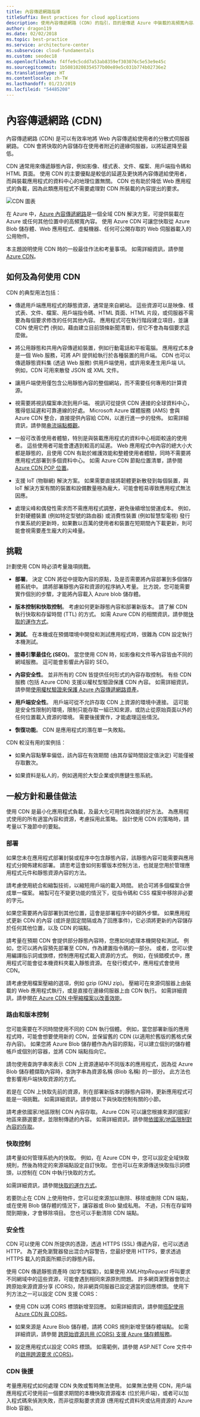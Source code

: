 ```yaml
---
title: 內容傳遞網路指導
titleSuffix: Best practices for cloud applications
description: 使用內容傳遞網路 (CDN) 的指引，目的是傳遞 Azure 中裝載的高頻寬內容。
author: dragon119
ms.date: 02/02/2018
ms.topic: best-practice
ms.service: architecture-center
ms.subservice: cloud-fundamentals
ms.custom: seodec18
ms.openlocfilehash: f4ffe9c5cdd7a53ab8359ef303076c5e53e9e45c
ms.sourcegitcommit: 1b50810208354577b00e89e5c031b774b02736e2
ms.translationtype: HT
ms.contentlocale: zh-TW
ms.lasthandoff: 01/23/2019
ms.locfileid: "54485208"
---
```

# <a name="content-delivery-networks-cdns"></a>內容傳遞網路 (CDN)

內容傳遞網路 (CDN) 是可以有效率地將 Web 內容傳遞給使用者的分散式伺服器網路。 CDN 會將快取的內容儲存在使用者附近的邊緣伺服器，以將延遲降至最低。

CDN 通常用來傳遞靜態內容，例如影像、樣式表、文件、檔案、用戶端指令碼和 HTML 頁面。 使用 CDN 的主要優點是較低的延遲及更快將內容傳遞給使用者，而與裝載應用程式的資料中心的地理位置無關。 CDN 也有助於降低 Web 應用程式的負載，因為此類應用程式不需要處理對 CDN 所裝載的內容提出的要求。

![CDN 圖表](./images/cdn/CDN.png)

在 Azure 中，[Azure 內容傳遞網路](/azure/cdn/cdn-overview)是一個全域 CDN 解決方案，可提供裝載在 Azure 或任何其他位置中的高頻寬內容。 使用 Azure CDN 可讓您快取從 Azure Blob 儲存體、Web 應用程式、虛擬機器、任何可公開存取的 Web 伺服器載入的公用物件。

本主題說明使用 CDN 時的一般最佳作法和考量事項。 如需詳細資訊，請參閱 [Azure CDN](/azure/cdn/)。

## <a name="how-and-why-a-cdn-is-used"></a>如何及為何使用 CDN

CDN 的典型用法包括：  

- 傳遞用戶端應用程式的靜態資源，通常是來自網站。 這些資源可以是映像、樣式表、文件、檔案、用戶端指令碼、HTML 頁面、HTML 片段，或伺服器不需要為每個要求修改的任何其他內容。 應用程式可在執行階段建立項目，並讓 CDN 使用它們 (例如，藉由建立目前頭條新聞清單)，但它不會為每個要求這麼做。

- 將公用靜態和共用內容傳遞給裝置，例如行動電話和平板電腦。 應用程式本身是一個 Web 服務，可將 API 提供給執行於各種裝置的用戶端。 CDN 也可以傳遞靜態資料集 (透過 Web 服務) 供用戶端使用，或許用來產生用戶端 UI。 例如，CDN 可用來散發 JSON 或 XML 文件。

- 讓用戶端使用僅包含公用靜態內容的整個網站，而不需要任何專用的計算資源。

- 視需要將視訊檔案串流到用戶端。 視訊可從提供 CDN 連接的全球資料中心，獲得低延遲和可靠連線的好處。 Microsoft Azure 媒體服務 (AMS) 會與 Azure CDN 整合，直接提供內容給 CDN，以進行進一步的發佈。 如需詳細資訊，請參閱[串流端點概觀](/azure/media-services/media-services-streaming-endpoints-overview)。

- 一般可改善使用者體驗，特別是與裝載應用程式的資料中心相距較遠的使用者。 這些使用者可能會遭遇到較高的延遲。 Web 應用程式中內容的總大小大都是靜態的，且使用 CDN 有助於維護效能和整體使用者體驗，同時不需要將應用程式部署到多個資料中心。 如需 Azure CDN 節點位置清單，請參閱 [Azure CDN POP 位置](/azure/cdn/cdn-pop-locations/)。

- 支援 IoT (物聯網) 解決方案。 如果需要直接將韌體更新散發到每個裝置，與 IoT 解決方案有關的裝置和設備數量極為龐大，可能會輕易導致應用程式無法因應。

- 處理尖峰和偶發性需求而不需應用程式調整，避免後續增加營運成本。 例如，針對硬體裝置 (例如特定型號的路由器) 或消費性裝置 (例如智慧型電視) 發行作業系統的更新時，如果數以百萬的使用者和裝置在短期間內下載更新，則可能會視需要產生龐大的尖峰量。

## <a name="challenges"></a>挑戰

計劃使用 CDN 時必須考量幾項挑戰。

- **部署**。 決定 CDN 將從中提取內容的原點，及是否需要將內容部署到多個儲存體系統中。 請將部署靜態內容和資源的程序納入考量。 比方說，您可能需要實作個別的步驟，才能將內容載入 Azure blob 儲存體。

- **版本控制和快取控制**。 考慮如何更新靜態內容和部署新版本。 請了解 CDN 執行快取和存留時間 (TTL) 的方式。 如需 Azure CDN 的相關資訊，請參閱[快取的運作方式](/azure/cdn/cdn-how-caching-works)。

- **測試**。 在本機或在預備環境中開發和測試應用程式時，很難為 CDN 設定執行本機測試。

- **搜尋引擎最佳化 (SEO)**。 當您使用 CDN 時，如影像和文件等內容皆由不同的網域服務。 這可能會影響此內容的 SEO。

- **內容安全性**。 並非所有的 CDN 皆提供任何形式的內容存取控制。 有些 CDN 服務 (包括 Azure CDN) 支援以權杖型驗證保護 CDN 內容。 如需詳細資訊，請參閱[使用權杖驗證來保護 Azure 內容傳遞網路資產](/azure/cdn/cdn-token-auth)。

- **用戶端安全性**。 用戶端可從不允許存取 CDN 上資源的環境中連接。 這可能是安全性限制的環境，限制只能存取一組已知來源，或防止從原始頁面以外的任何位置載入資源的環境。 需要後援實作，才能處理這些情況。

- **恢復功能**。 CDN 是應用程式的潛在單一失敗點。

CDN 較沒有用的案例括：  

- 如果內容點擊率偏低，該內容在有效期間 (由其存留時間設定值決定) 可能僅被存取數次。

- 如果資料是私人的，例如適用於大型企業或供應鏈生態系統。

## <a name="general-guidelines-and-good-practices"></a>一般方針和最佳做法

使用 CDN 是最小化應用程式負載，及最大化可用性與效能的好方法。 為應用程式使用的所有適當內容和資源，考慮採用此策略。 設計使用 CDN 的策略時，請考量以下幾節中的要點。

### <a name="deployment"></a>部署

如果您未在應用程式部署封裝或程序中包含靜態內容，該靜態內容可能需要與應用程式分開佈建和部署。 請思考這會如何影響版本控制方法，也就是您用於管理應用程式元件和靜態資源內容的方法。

請考慮使用統合和縮製技術，以縮短用戶端的載入時間。 統合可將多個檔案合併成單一檔案。 縮製可在不變更功能的情況下，從指令碼和 CSS 檔案中移除非必要的字元。

如果您需要將內容部署到其他位置，這會是部署程序中的額外步驟。 如果應用程式更新 CDN 的內容 (或許是固定間隔或為了回應事件)，它必須將更新的內容儲存於任何其他位置，以及 CDN 的端點。

請考量在預期 CDN 會提供部分靜態內容時，您應如何處理本機開發和測試。 例如，您可以將內容預先部署至 CDN，作為建置指令碼的一部分。 或者，您可以使用編譯指示詞或旗標，控制應用程式載入資源的方式。 例如，在偵錯模式中，應用程式可能會從本機資料夾載入靜態資源。 在發行模式中，應用程式會使用 CDN。

請考慮使用檔案壓縮的選項，例如 gzip (GNU zip)。 壓縮可在來源伺服器上由裝載的 Web 應用程式執行，或是直接在邊緣伺服器上由 CDN 執行。 如需詳細資訊，請參閱[在 Azure CDN 中壓縮檔案以改善效能](/azure/cdn/cdn-improve-performance)。

### <a name="routing-and-versioning"></a>路由和版本控制

您可能需要在不同時間使用不同的 CDN 執行個體。 例如，當您部署新版的應用程式時，可能會想要使用新的 CDN，並保留舊的 CDN (以適用於舊版的舊格式保存內容)。 如果您將 Azure Blob 儲存體作為內容的原點，可以建立個別的儲存體帳戶或個別的容器，並將 CDN 端點指向它。

請勿使用查詢字串來表示 CDN 上資源連結中不同版本的應用程式，因為從 Azure Blob 儲存體擷取內容時，查詢字串為資源名稱 (Blob 名稱) 的一部分。 此方法也會影響用戶端快取資源的方式。

若是在 CDN 上快取先前的資源，則在部署新版本的靜態內容時，更新應用程式可能是一項挑戰。 如需詳細資訊，請參閱以下與快取控制有關的小節。

請考慮依國家/地區限制 CDN 內容存取。 Azure CDN 可以讓您根據來源的國家/地區來篩選要求，並限制傳遞的內容。 如需詳細資訊，請參閱[依國家/地區限制對內容的存取](/azure/cdn/cdn-restrict-access-by-country/)。

### <a name="cache-control"></a>快取控制

請考量如何管理系統內的快取。 例如，在 Azure CDN 中，您可以設定全域快取規則，然後為特定的來源端點設定自訂快取。 您也可以在來源傳送快取指示詞標頭，以控制在 CDN 中執行快取的方式。

如需詳細資訊，請參閱[快取的運作方式](/azure/cdn/cdn-how-caching-works)。

若要防止在 CDN 上使用物件，您可以從來源加以刪除、移除或刪除 CDN 端點，或在使用 Blob 儲存體的情況下，讓容器或 Blob 變成私用。 不過，只有在存留時間到期後，才會移除項目。 您也可以手動清除 CDN 端點。

### <a name="security"></a>安全性

CDN 可以使用 CDN 所提供的憑證，透過 HTTPS (SSL) 傳遞內容，也可以透過 HTTP。 為了避免瀏覽器發出混合內容警告，您最好使用 HTTPS，要求透過 HTTPS 載入的頁面所顯示的靜態內容。

使用 CDN 傳遞靜態資產時 (如字型檔案)，如果使用 *XMLHttpRequest* 呼叫要求不同網域中的這些資源，可能會遇到相同來源原則問題。 許多網頁瀏覽器會防止跨原始來源資源分享 (CORS)，除非網頁伺服器已設定適當的回應標頭。 使用下列方法之一可以設定 CDN 支援 CORS：

- 使用 CDN 以將 CORS 標頭新增至回應。 如需詳細資訊，請參閱[搭配使用 Azure CDN 與 CORS](/azure/cdn/cdn-cors)。

- 如果來源是 Azure Blob 儲存體，請將 CORS 規則新增至儲存體端點。 如需詳細資訊，請參閱 [跨原始資源共用 (CORS) 支援 Azure 儲存體服務](/rest/api/storageservices/Cross-Origin-Resource-Sharing--CORS--Support-for-the-Azure-Storage-Services)。

- 設定應用程式以設定 CORS 標頭。 如需範例，請參閱 ASP.NET Core 文件中的[啟用跨源要求 (CORS)](/aspnet/core/security/cors)。

### <a name="cdn-fallback"></a>CDN 後援

考量應用程式如何處理 CDN 失敗或暫時無法使用。 如果無法使用 CDN，用戶端應用程式可使用前一個要求期間的本機快取資源複本 (位於用戶端)，或者可以加入程式碼來偵測失敗，而非從原點要求資源 (應用程式資料夾或佔用資源的 Azure Blob 容器)。

